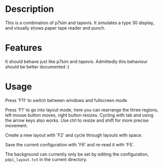 # Description

This is a combination of p7sim and tapevis.
It simulates a type 30 display, and visually shows
paper tape reader and punch.

# Features

It should behave just like p7sim and tapevis.
Admittedly this behaviour should be better documented :)

# Usage

Press 'F11' to switch between windows and fullscreen mode.

Press 'F1' to go into layout mode, here you can rearrange
the three regions, left mouse button moves, right button resizes.
Cycling with tab and using the arrow keys also works.
Use ctrl to resize and shift for more precise movement.

Create a new layout with 'F2' and cycle through layouts with space.

Save the current configuration with 'F6' and re-read it with 'F5'.

The background can currently only be set by editing the configuration,
`pdp1_layout.txt` in the current directory.
